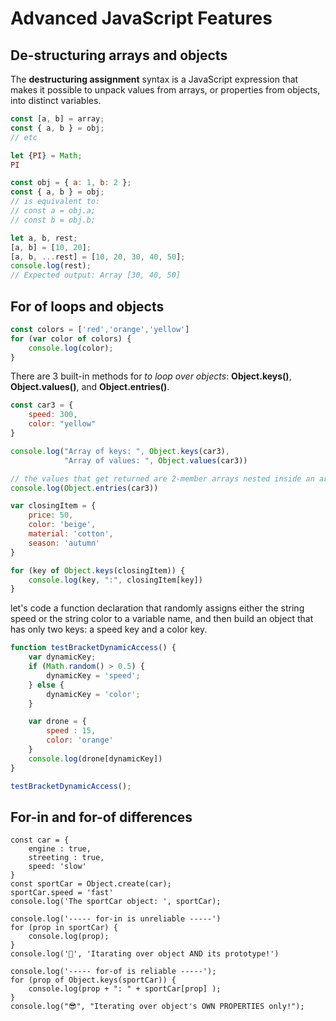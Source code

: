 

# Advanced JavaScript Features

## De-structuring arrays and objects

The **destructuring assignment** syntax is a JavaScript expression that makes it possible to unpack values from arrays, or properties from objects, into distinct variables.

```js
const [a, b] = array;
const { a, b } = obj;
// etc 
```

```js
let {PI} = Math;
PI

const obj = { a: 1, b: 2 };
const { a, b } = obj;
// is equivalent to:
// const a = obj.a;
// const b = obj.b;
```

```js
let a, b, rest;
[a, b] = [10, 20];
[a, b, ...rest] = [10, 20, 30, 40, 50];
console.log(rest);
// Expected output: Array [30, 40, 50]
```

## For of loops and objects

```js
const colors = ['red','orange','yellow']
for (var color of colors) {
    console.log(color);
}
```

There are 3 built-in methods for *to loop over objects*: **Object.keys()**, **Object.values()**, and **Object.entries()**.

```js
const car3 = {
    speed: 300,
    color: "yellow"
}

console.log("Array of keys: ", Object.keys(car3), 
            "Array of values: ", Object.values(car3))

// the values that get returned are 2-member arrays nested inside an array
console.log(Object.entries(car3))
```

```js 
var closingItem = {
    price: 50, 
    color: 'beige', 
    material: 'cotton',
    season: 'autumn'
}

for (key of Object.keys(closingItem)) {
    console.log(key, ":", closingItem[key])
}
```

let's code a function declaration that randomly assigns either the string speed or the string color to a variable name, and then build an object that has only two keys: a speed key and a color key.

```js
function testBracketDynamicAccess() {
    var dynamicKey;
    if (Math.random() > 0.5) {
        dynamicKey = 'speed';
    } else {
        dynamicKey = 'color';
    }

    var drone = {
        speed : 15,
        color: 'orange'
    }
    console.log(drone[dynamicKey])
}

testBracketDynamicAccess();
```

## For-in and for-of differences

```
const car = {
    engine : true,
    streeting : true,
    speed: 'slow'
}
const sportCar = Object.create(car);
sportCar.speed = 'fast'
console.log('The sportCar object: ', sportCar);

console.log('----- for-in is unreliable -----')
for (prop in sportCar) {
    console.log(prop);
}
console.log('🤒', 'Itarating over object AND its prototype!')

console.log('----- for-of is reliable -----');
for (prop of Object.keys(sportCar)) {
    console.log(prop + ": " + sportCar[prop] );
}
console.log("😎", "Iterating over object's OWN PROPERTIES only!");
```


